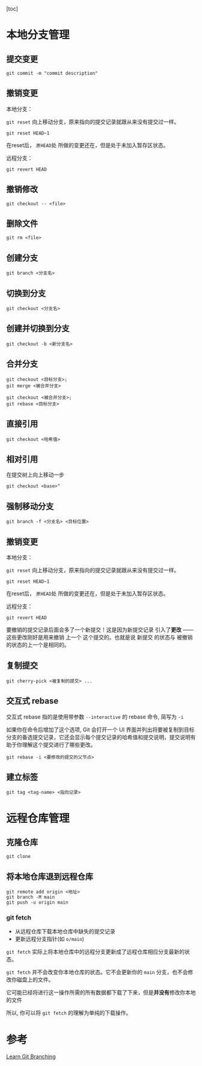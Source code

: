 [toc]

# 本地分支管理

## 提交变更

```git
git commit -m "commit description"
```

## 撤销变更

本地分支：

`git reset` 向上移动分支，原来指向的提交记录就跟从来没有提交过一样。

```
git reset HEAD~1
```

在reset后， `原HEAD`处 所做的变更还在，但是处于未加入暂存区状态。

远程分支：

```
git revert HEAD
```

## 撤销修改
```
git checkout -- <file>
```

## 删除文件
```
git rm <file>
```

## 创建分支

```git
git branch <分支名>
```

## 切换到分支

```
git checkout <分支名>
```

## 创建并切换到分支

```
git checkout -b <新分支名>
```

## 合并分支

```
git checkout <目标分支>;
git merge <被合并分支>
```

```
git checkout <被合并分支>;
git rebase <目标分支>
```

## 直接引用

```
git checkout <哈希值>
```

## 相对引用

在提交树上向上移动一步

```
git checkout <base>^
```

## 强制移动分支

````
git branch -f <分支名> <目标位置>
````

## 撤销变更

本地分支：

`git reset` 向上移动分支，原来指向的提交记录就跟从来没有提交过一样。

```
git reset HEAD~1
```

在reset后， `原HEAD`处 所做的变更还在，但是处于未加入暂存区状态。

远程分支：

```
git revert HEAD
```

要撤销的提交记录后面会多了一个新提交！这是因为新提交记录  引入了**更改** —— 这些更改刚好是用来撤销 上一个 这个提交的。也就是说 新提交 的状态与 被撤销的状态的上一个是相同的。

## 复制提交

```
git cherry-pick <被复制的提交> ...
```

## 交互式 rebase

交互式 rebase 指的是使用带参数 `--interactive` 的 rebase 命令, 简写为 `-i`

如果你在命令后增加了这个选项, Git 会打开一个 UI 界面并列出将要被复制到目标分支的备选提交记录，它还会显示每个提交记录的哈希值和提交说明，提交说明有助于你理解这个提交进行了哪些更改。

```
git rebase -i <要修改的提交的父节点>
```

## 建立标签

```
git tag <tag-name> <指向记录>
```

# 远程仓库管理

## 克隆仓库

```
git clone
```

## 将本地仓库退到远程仓库

```
git remote add origin <地址>
git branch -M main
git push -u origin main
```


### git fetch

- 从远程仓库下载本地仓库中缺失的提交记录
- 更新远程分支指针(如 `o/main`)

`git fetch` 实际上将本地仓库中的远程分支更新成了远程仓库相应分支最新的状态。

`git fetch` 并不会改变你本地仓库的状态。它不会更新你的 `main` 分支，也不会修改你磁盘上的文件。

它可能已经将进行这一操作所需的所有数据都下载了下来，但是**并没有**修改你本地的文件

所以, 你可以将 `git fetch` 的理解为单纯的下载操作。


# 参考

[Learn Git Branching](https://learngitbranching.js.org/?locale=zh_CN)